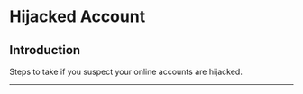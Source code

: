 # Hijacked Account

## Introduction


Steps to take if you suspect your online accounts are hijacked.

***